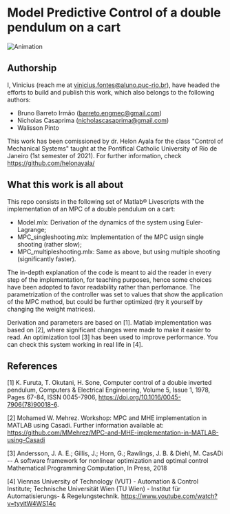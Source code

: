 # Model Predictive Control of a double pendulum on a cart

![Animation](https://user-images.githubusercontent.com/86233848/126040719-fc964595-0d7a-4aad-94c9-11c726dacc9c.gif)

## Authorship
I, Vinicius (reach me at vinicius.fontes@aluno.puc-rio.br), have headed the efforts to build and publish this work, which also belongs to the following authors:
- Bruno Barreto Irmão (barreto.engmec@gmail.com)
- Nicholas Casaprima (nicholascasaprima@gmail.com)
- Walisson Pinto

This work has been comissioned by dr. Helon Ayala for the class "Control of Mechanical Systems" taught at the Pontifical Catholic University of Rio de Janeiro (1st semester of 2021). For further information, check https://github.com/helonayala/

## What this work is all about

This repo consists in the following set of Matlab® Livescripts with the implementation of an MPC of a double pendulum on a cart:
 
 - Model.mlx: Derivation of the dynamics of the system using Euler-Lagrange;
 - MPC_singleshooting.mlx: Implementation of the MPC usign single shooting (rather slow);
 - MPC_multipleshooting.mlx: Same as above, but using multiple shooting (significantly faster).

The in-depth explanation of the code is meant to aid the reader in every step of the implementation, for teaching purposes, hence some choices have been adopted to favor readability rather than perfomance. The parametrization of the controller was set to values that show the application of the MPC method, but could be further optimized (try it yourself by changing the weight matrices).

Derivation and parameters are based on [1]. Matlab implementation was based on [2], where significant changes were made to make it easier to read. An optimization tool [3] has been used to improve performance. You can check this system working in real life in [4].

## References

[1] K. Furuta, T. Okutani, H. Sone, Computer control of a double inverted pendulum, Computers & Electrical Engineering, Volume 5, Issue 1, 1978, Pages 67-84, ISSN 0045-7906, https://doi.org/10.1016/0045-7906(78)90018-6.

[2] Mohamed W. Mehrez. Workshop: MPC and MHE implementation in MATLAB using Casadi. Further information available at:
https://github.com/MMehrez/MPC-and-MHE-implementation-in-MATLAB-using-Casadi

[3] Andersson, J. A. E.; Gillis, J.; Horn, G.; Rawlings, J. B. & Diehl, M.
CasADi -- A software framework for nonlinear optimization and optimal control 
Mathematical Programming Computation, In Press, 2018

[4] Viennas University of Technology (VUT) - Automation & Control Institute; Technische Universität Wien (TU Wien) - Institut für Automatisierungs- & Regelungstechnik.
https://www.youtube.com/watch?v=tyyitW4WS14c
